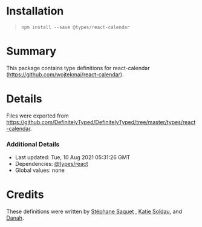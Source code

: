 # Installation

> `npm install --save @types/react-calendar`

# Summary

This package contains type definitions for react-calendar (https://github.com/wojtekmaj/react-calendar).

# Details

Files were exported from https://github.com/DefinitelyTyped/DefinitelyTyped/tree/master/types/react-calendar.

### Additional Details

* Last updated: Tue, 10 Aug 2021 05:31:26 GMT
* Dependencies: [@types/react](https://npmjs.com/package/@types/react)
* Global values: none

# Credits

These definitions were written by [Stéphane Saquet](https://github.com/Guymestef)
, [Katie Soldau](https://github.com/ksoldau), and [Danah](https://github.com/sweetmilkys).
